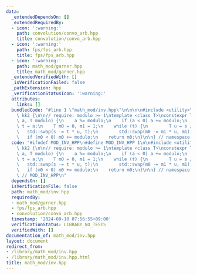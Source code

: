 ```yaml
---
data:
  _extendedDependsOn: []
  _extendedRequiredBy:
  - icon: ':warning:'
    path: convolution/convo_arb.hpp
    title: convolution/convo_arb.hpp
  - icon: ':warning:'
    path: fps/fps_arb.hpp
    title: fps/fps_arb.hpp
  - icon: ':warning:'
    path: math_mod/garner.hpp
    title: math_mod/garner.hpp
  _extendedVerifiedWith: []
  _isVerificationFailed: false
  _pathExtension: hpp
  _verificationStatusIcon: ':warning:'
  attributes:
    links: []
  bundledCode: "#line 1 \"math_mod/inv.hpp\"\n\n\n\n#include <utility>\n\nnamespace\
    \ kk2 {\n\n// require: modulo >= 1\ntemplate <class T>\nconstexpr T mod_inversion(T\
    \ a, T modulo) {\n    a %= modulo;\n    if (a < 0) a += modulo;\n    T s = modulo,\
    \ t = a;\n    T m0 = 0, m1 = 1;\n    while (t) {\n        T u = s / t;\n     \
    \   std::swap(s -= t * u, t);\n        std::swap(m0 -= m1 * u, m1);\n    }\n \
    \   if (m0 < 0) m0 += modulo;\n    return m0;\n}\n\n} // namespace kk2\n\n\n"
  code: "#ifndef MOD_INV_HPP\n#define MOD_INV_HPP 1\n\n#include <utility>\n\nnamespace\
    \ kk2 {\n\n// require: modulo >= 1\ntemplate <class T>\nconstexpr T mod_inversion(T\
    \ a, T modulo) {\n    a %= modulo;\n    if (a < 0) a += modulo;\n    T s = modulo,\
    \ t = a;\n    T m0 = 0, m1 = 1;\n    while (t) {\n        T u = s / t;\n     \
    \   std::swap(s -= t * u, t);\n        std::swap(m0 -= m1 * u, m1);\n    }\n \
    \   if (m0 < 0) m0 += modulo;\n    return m0;\n}\n\n} // namespace kk2\n\n#endif\
    \ // MOD_INV_HPP\n"
  dependsOn: []
  isVerificationFile: false
  path: math_mod/inv.hpp
  requiredBy:
  - math_mod/garner.hpp
  - fps/fps_arb.hpp
  - convolution/convo_arb.hpp
  timestamp: '2024-09-10 07:56:55+09:00'
  verificationStatus: LIBRARY_NO_TESTS
  verifiedWith: []
documentation_of: math_mod/inv.hpp
layout: document
redirect_from:
- /library/math_mod/inv.hpp
- /library/math_mod/inv.hpp.html
title: math_mod/inv.hpp
---
```

